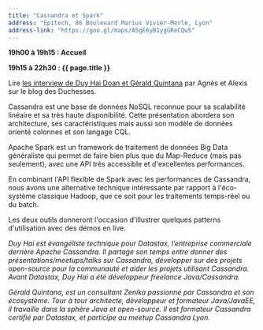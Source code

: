 ```yaml
---
title: "Cassandra et Spark"
address: "Epitech, 86 Boulevard Marius Vivier-Merle, Lyon"
address-link: "https://goo.gl/maps/A5gE6yB1ygGReCQw5"
---
```


**19h00 à 19h15 : Accueil**

**19h15 à 22h30 : {{ page.title }}**

Lire
[les interview de Duy Hai Doan et Gérald Quintana](http://www.duchess-france.org/cassandra-et-spark-amis-pour-la-vie/)
par Agnès et Alexis sur le blog des Duchesses.

Cassandra est une base de données NoSQL reconnue pour sa scalabilité linéaire et sa très haute disponibilité.
Cette présentation abordera son architecture, ses caractéristiques mais aussi son modèle de données orienté colonnes et son langage CQL.

Apache Spark est un framework de traitement de données Big Data généraliste qui permet de faire bien plus que du Map-Reduce (mais pas seulement), avec une API très accessible et d'excellentes performances.

En combinant l'API flexible de Spark avec les performances de Cassandra, nous avons une alternative technique intéressante par rapport à l'éco-système classique Hadoop, que ce soit pour les traitements temps-réel ou du batch.

Les deux outils donneront l'occasion d'illustrer quelques patterns d'utilisation avec des démos en live.

*Duy Hai est évangéliste technique pour Datastax, l’entreprise commerciale derrière Apache Cassandra.
Il partage son temps entre donner des présentations/meetups/talks sur Cassandra, développer sur des projets open-source pour la communauté et aider les projets utilisant Cassandra.
Avant Datastax, Duy Hai a été développeur freelance Java/Cassandra.*

*Gérald Quintana, est un consultant Zenika passionné par Cassandra et son écosystème.
Tour à tour architecte, développeur et formateur Java/JavaEE, il travaille dans la sphère Java et open-source.
Il est formateur Cassandra certifié par Datastax, et participe au meetup Cassandra Lyon.*